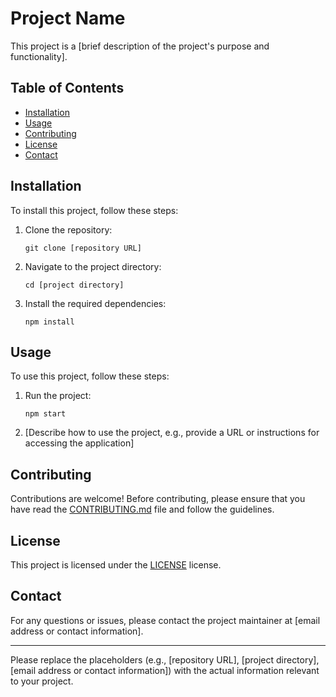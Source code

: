 # Project Name

This project is a [brief description of the project's purpose and functionality].

## Table of Contents

- [Installation](#installation)
- [Usage](#usage)
- [Contributing](#contributing)
- [License](#license)
- [Contact](#contact)

## Installation

To install this project, follow these steps:

1. Clone the repository:
   ```
   git clone [repository URL]
   ```

2. Navigate to the project directory:
   ```
   cd [project directory]
   ```

3. Install the required dependencies:
   ```
   npm install
   ```

## Usage

To use this project, follow these steps:

1. Run the project:
   ```
   npm start
   ```

2. [Describe how to use the project, e.g., provide a URL or instructions for accessing the application]

## Contributing

Contributions are welcome! Before contributing, please ensure that you have read the [CONTRIBUTING.md](CONTRIBUTING.md) file and follow the guidelines.

## License

This project is licensed under the [LICENSE](LICENSE) license.

## Contact

For any questions or issues, please contact the project maintainer at [email address or contact information].

---

Please replace the placeholders (e.g., [repository URL], [project directory], [email address or contact information]) with the actual information relevant to your project.